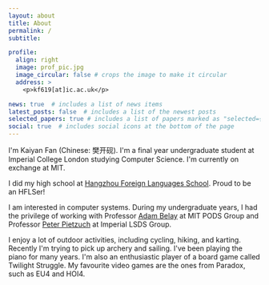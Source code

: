 ```yaml
---
layout: about
title: About
permalink: /
subtitle:

profile:
  align: right
  image: prof_pic.jpg
  image_circular: false # crops the image to make it circular
  address: >
    <p>kf619[at]ic.ac.uk</p>

news: true  # includes a list of news items
latest_posts: false  # includes a list of the newest posts
selected_papers: true # includes a list of papers marked as "selected={true}"
social: true  # includes social icons at the bottom of the page
---
```


I'm Kaiyan Fan (Chinese: 樊开砚). I'm a final year undergraduate student at Imperial College London studying Computer Science. I'm currently on exchange at MIT.

I did my high school at [Hangzhou Foreign Languages School](http://www.chinahw.net/html_en/template/aboutus.html). Proud to be an HFLSer!

I am interested in computer systems. During my undergraduate years, I had the privilege of working with Professor [Adam Belay](http://www.abelay.me/) at MIT PODS Group and Professor [Peter Pietzuch](https://www.doc.ic.ac.uk/~prp/) at Imperial LSDS Group.

I enjoy a lot of outdoor activities, including cycling, hiking, and karting. Recently I'm trying to pick up archery and sailing. I've been playing the piano for many years. I'm also an enthusiastic player of a board game called Twilight Struggle. My favourite video games are the ones from Paradox, such as EU4 and HOI4.
